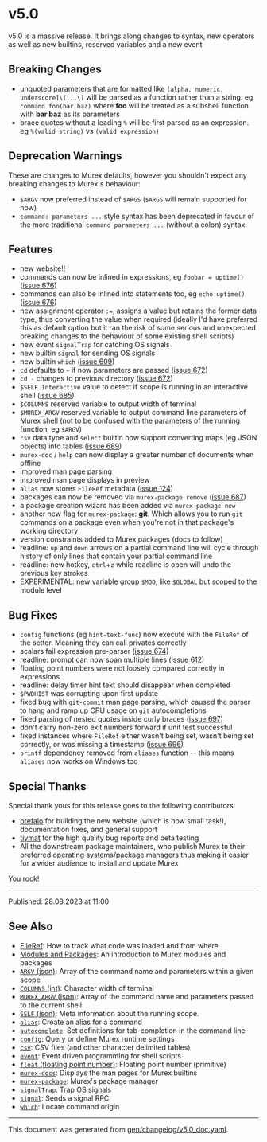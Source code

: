# v5.0

v5.0 is a massive release. It brings along changes to syntax, new operators as well as new builtins, reserved variables and a new event

## Breaking Changes

* unquoted parameters that are formatted like `[alpha, numeric, underscore]\(...\)` will be parsed as a function rather than a string. eg `command foo(bar baz)` where **foo** will be treated as a subshell function with **bar baz** as its parameters
* brace quotes without a leading `%` will be first parsed as an expression. eg `%(valid string)` vs `(valid expression)`

## Deprecation Warnings

These are changes to Murex defaults, however you shouldn't expect any breaking changes to Murex's behaviour:

* `$ARGV` now preferred instead of `$ARGS` (`$ARGS` will remain supported for now)
* `command: parameters ...` style syntax has been deprecated in favour of the more traditional `command parameters ...` (without a colon) syntax. 

## Features

* new website!!
* commands can now be inlined in expressions, eg `foobar = uptime()` ([issue 676](https://github.com/lmorg/murex/issues/676))
* commands can also be inlined into statements too, eg `echo uptime()` ([issue 676](https://github.com/lmorg/murex/issues/676))
* new assignment operator `:=`, assigns a value but retains the former data type, thus converting the value when required (ideally I'd have preferred this as default option but it ran the risk of some serious and unexpected breaking changes to the behaviour of some existing shell scripts)
* new event `signalTrap` for catching OS signals
* new builtin `signal` for sending OS signals
* new builtin `which` ([issue 609](https://github.com/lmorg/murex/issues/609))
* `cd` defaults to `~` if now parameters are passed ([issue 672](https://github.com/lmorg/murex/issues/672))
* `cd -` changes to previous directory ([issue 672](https://github.com/lmorg/murex/issues/672))
* `$SELF.Interactive` value to detect if scope is running in an interactive shell ([issue 685](https://github.com/lmorg/murex/issues/685))
* `$COLUMNS` reserved variable to output width of terminal
* `$MUREX_ARGV` reserved variable to output command line parameters of Murex shell (not to be confused with the parameters of the running function, eg `$ARGV`)
* `csv` data type and `select` builtin now support converting maps (eg JSON objects) into tables ([issue 689](https://github.com/lmorg/murex/issues/689))
* `murex-doc` / `help` can now display a greater number of documents when offline
* improved man page parsing
* improved man page displays in preview
* `alias` now stores `FileRef` metadata ([issue 124](https://github.com/lmorg/murex/issues/124))
* packages can now be removed via `murex-package remove` ([issue 687](https://github.com/lmorg/murex/issues/687))
* a package creation wizard has been added via `murex-package new`
* another new flag for `murex-package`: **git**. Which allows you to run `git` commands on a package even when you're not in that package's working directory
* version constraints added to Murex packages (docs to follow)
* readline: `up` and `down` arrows on a partial command line will cycle through history of only lines that contain your partial command line
* readline: new hotkey, `ctrl`+`z` while readline is open will undo the previous key strokes
* EXPERIMENTAL: new variable group `$MOD`, like `$GLOBAL` but scoped to the module level

## Bug Fixes

* `config` functions (eg `hint-text-func`) now execute with the `FileRef` of the setter. Meaning they can call privates correctly
* scalars fail expression pre-parser ([issue 674](https://github.com/lmorg/murex/issues/674))
* readline: prompt can now span multiple lines ([issue 612](https://github.com/lmorg/murex/issues/612))
* floating point numbers were not loosely compared correctly in expressions
* readline: delay timer hint text should disappear when completed
* `$PWDHIST` was corrupting upon first update
* fixed bug with `git-commit` man page parsing, which caused the parser to hang and ramp up CPU usage on `git` autocompletions
* fixed parsing of nested quotes inside curly braces ([issue 697](https://github.com/lmorg/murex/issues/697))
* don't carry non-zero exit numbers forward if unit test successful
* fixed instances where `FileRef` either wasn't being set, wasn't being set correctly, or was missing a timestamp ([issue 696](https://github.com/lmorg/murex/issues/696))
* `printf` dependency removed from `aliases` function -- this means `aliases` now works on Windows too

## Special Thanks

Special thank yous for this release goes to the following contributors:

* [orefalo](https://github.com/orefalo) for building the new website (which is now small task!), documentation fixes, and general support
* [tiymat](https://github.com/tiymat) for the high quality bug reports and beta testing
* All the downstream package maintainers, who publish Murex to their preferred operating systems/package managers thus making it easier for a wider audience to install and update Murex

You rock!

<hr>

Published: 28.08.2023 at 11:00

## See Also

* [FileRef](../user-guide/fileref.md):
  How to track what code was loaded and from where
* [Modules and Packages](../user-guide/modules.md):
  An introduction to Murex modules and packages
* [`ARGV` (json)](../variables/argv.md):
  Array of the command name and parameters within a given scope
* [`COLUMNS` (int)](../variables/columns.md):
  Character width of terminal
* [`MUREX_ARGV` (json)](../variables/murex_argv.md):
  Array of the command name and parameters passed to the current shell
* [`SELF` (json)](../variables/self.md):
  Meta information about the running scope.
* [`alias`](../commands/alias.md):
  Create an alias for a command
* [`autocomplete`](../commands/autocomplete.md):
  Set definitions for tab-completion in the command line
* [`config`](../commands/config.md):
  Query or define Murex runtime settings
* [`csv`](../types/csv.md):
  CSV files (and other character delimited tables)
* [`event`](../commands/event.md):
  Event driven programming for shell scripts
* [`float` (floating point number)](../types/float.md):
  Floating point number (primitive)
* [`murex-docs`](../commands/murex-docs.md):
  Displays the man pages for Murex builtins
* [`murex-package`](../commands/murex-package.md):
  Murex's package manager
* [`signalTrap`](../events/signaltrap.md):
  Trap OS signals
* [`signal`](../commands/signal.md):
  Sends a signal RPC
* [`which`](../commands/which.md):
  Locate command origin

<hr/>

This document was generated from [gen/changelog/v5.0_doc.yaml](https://github.com/lmorg/murex/blob/master/gen/changelog/v5.0_doc.yaml).